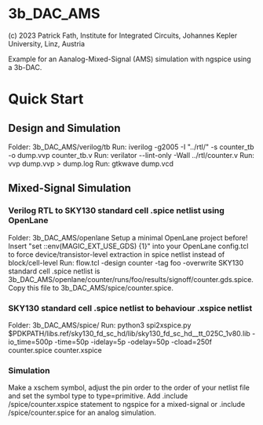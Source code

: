 # 3b_DAC_AMS

(c) 2023 Patrick Fath, Institute for Integrated Circuits, Johannes Kepler University, Linz, Austria

Example for an Aanalog-Mixed-Signal (AMS) simulation with ngspice using a 3b-DAC.

# Quick Start

## Design and Simulation
Folder: 3b_DAC_AMS/verilog/tb
Run: iverilog -g2005 -I "../rtl/" -s counter_tb -o dump.vvp counter_tb.v
Run: verilator --lint-only -Wall ../rtl/counter.v
Run: vvp dump.vvp > dump.log
Run: gtkwave dump.vcd

## Mixed-Signal Simulation
### Verilog RTL to SKY130 standard cell .spice netlist using OpenLane
Folder: 3b_DAC_AMS/openlane
Setup a minimal OpenLane project before!
Insert "set ::env(MAGIC_EXT_USE_GDS) {1}" into your OpenLane config.tcl to force device/transistor-level extraction in spice netlist instead of block/cell-level
Run: flow.tcl -design counter -tag foo -overwrite
SKY130 standard cell .spice netlist is 3b_DAC_AMS/openlane/counter/runs/foo/results/signoff/counter.gds.spice.
Copy this file to 3b_DAC_AMS/spice/counter.spice.
### SKY130 standard cell .spice netlist to behaviour .xspice netlist
Folder: 3b_DAC_AMS/spice/
Run: python3 spi2xspice.py $PDKPATH/libs.ref/sky130_fd_sc_hd/lib/sky130_fd_sc_hd__tt_025C_1v80.lib -io_time=500p -time=50p -idelay=5p -odelay=50p -cload=250f counter.spice counter.xspice
### Simulation
Make a xschem symbol, adjust the pin order to the order of your netlist file and set the symbol type to type=primitive.
Add .include <pathtoyourdesign>/spice/counter.xspice statement to ngspice for a mixed-signal or .include <pathtoyourdesign>/spice/counter.spice for an analog simulation.
